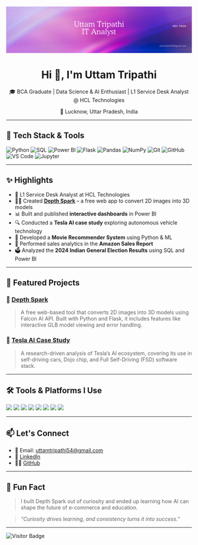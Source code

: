 <p align="center">
  <img src="https://raw.githubusercontent.com/uttamtripathi54/uttamtripathi54/main/assets/banner.png" alt="Uttam Tripathi Banner"/>
</p>

<h1 align="center">Hi 👋, I'm Uttam Tripathi</h1>
<p align="center">
  🎓 BCA Graduate | Data Science & AI Enthusiast | L1 Service Desk Analyst @ HCL Technologies  
</p>
<p align="center">
  📍 Lucknow, Uttar Pradesh, India
</p>

---

## 🚀 Tech Stack & Tools

![Python](https://img.shields.io/badge/-Python-3776AB?style=for-the-badge&logo=python&logoColor=white)
![SQL](https://img.shields.io/badge/-SQL-4479A1?style=for-the-badge&logo=mysql&logoColor=white)
![Power BI](https://img.shields.io/badge/-Power%20BI-F2C811?style=for-the-badge&logo=powerbi&logoColor=black)
![Flask](https://img.shields.io/badge/-Flask-000000?style=for-the-badge&logo=flask&logoColor=white)
![Pandas](https://img.shields.io/badge/-Pandas-150458?style=for-the-badge&logo=pandas)
![NumPy](https://img.shields.io/badge/-NumPy-013243?style=for-the-badge&logo=numpy)
![Git](https://img.shields.io/badge/-Git-F05032?style=for-the-badge&logo=git&logoColor=white)
![GitHub](https://img.shields.io/badge/-GitHub-181717?style=for-the-badge&logo=github)
![VS Code](https://img.shields.io/badge/-VS%20Code-007ACC?style=for-the-badge&logo=visual-studio-code)
![Jupyter](https://img.shields.io/badge/-Jupyter-F37626?style=for-the-badge&logo=jupyter)

---

## ✨ Highlights

- 📌 L1 Service Desk Analyst at HCL Technologies
- 👨‍💻 Created **[Depth Spark](https://github.com/uttamtripathi54/Depth-Spark)** – a free web app to convert 2D images into 3D models
- 📊 Built and published **interactive dashboards** in Power BI
- 🔍 Conducted a **Tesla AI case study** exploring autonomous vehicle technology
- 🎥 Developed a **Movie Recommender System** using Python & ML
- 🛒 Performed sales analytics in the **Amazon Sales Report**
- 🗳 Analyzed the **2024 Indian General Election Results** using SQL and Power BI

---

## 📂 Featured Projects

### 🔹 [Depth Spark](https://github.com/uttamtripathi54/Depth-Spark)
> A free web-based tool that converts 2D images into 3D models using Falcon AI API. Built with Python and Flask, it includes features like interactive GLB model viewing and error handling.

### 🔹 [Tesla AI Case Study](https://github.com/uttamtripathi54/Tesla-AI-Case-Study)
> A research-driven analysis of Tesla’s AI ecosystem, covering its use in self-driving cars, Dojo chip, and Full Self-Driving (FSD) software stack.

---

## 🛠 Tools & Platforms I Use

<p>
  <img src="https://cdn.jsdelivr.net/gh/devicons/devicon/icons/python/python-original.svg" width="40"/>
  <img src="https://cdn.jsdelivr.net/gh/devicons/devicon/icons/mysql/mysql-original.svg" width="40"/>
  <img src="https://cdn.jsdelivr.net/gh/devicons/devicon/icons/flask/flask-original.svg" width="40"/>
  <img src="https://cdn.jsdelivr.net/gh/devicons/devicon/icons/pandas/pandas-original.svg" width="40"/>
  <img src="https://cdn.jsdelivr.net/gh/devicons/devicon/icons/numpy/numpy-original.svg" width="40"/>
  <img src="https://cdn.jsdelivr.net/gh/devicons/devicon/icons/git/git-original.svg" width="40"/>
  <img src="https://cdn.jsdelivr.net/gh/devicons/devicon/icons/github/github-original.svg" width="40"/>
  <img src="https://cdn.jsdelivr.net/gh/devicons/devicon/icons/vscode/vscode-original.svg" width="40"/>
</p>

---

## 📫 Let's Connect

- 📧 Email: uttamtripathi54@gmail.com  
- 💼 [LinkedIn](https://www.linkedin.com/in/uttam-tripathi-8421b2290)  
- 🧑‍💻 [GitHub](https://github.com/uttamtripathi54)

---

## 🧠 Fun Fact

> I built Depth Spark out of curiosity and ended up learning how AI can shape the future of e-commerce and education.

> _“Curiosity drives learning, and consistency turns it into success.”_

---

![Visitor Badge](https://komarev.com/ghpvc/?username=uttamtripathi54&style=flat-square)
